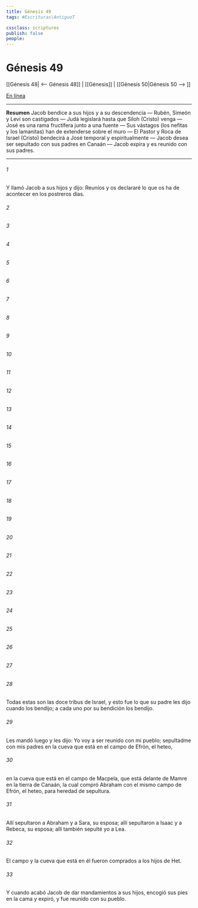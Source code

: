 ```yaml
---
title: Génesis 49
tags: #Escrituras\AntiguoT

cssclass: scriptures
publish: false
people:
---
```


# Génesis 49
[[Génesis 48| <-- Génesis 48]] | [[Génesis]] | [[Génesis 50|Génesis 50 --> ]]

[En línea](https://churchofjesuschrist.org/study/scriptures/ot/gen/49?lang=spa)

---
__Resumen__
Jacob bendice a sus hijos y a su descendencia — Rubén, Simeón y Leví son castigados — Judá legislará hasta que Siloh (Cristo) venga — José es una rama fructífera junto a una fuente — Sus vástagos (los nefitas y los lamanitas) han de extenderse sobre el muro — El Pastor y Roca de Israel (Cristo) bendecirá a José temporal y espiritualmente — Jacob desea ser sepultado con sus padres en Canaán — Jacob expira y es reunido con sus padres.

---
###### 1 
Y llamó Jacob a sus hijos y dijo: Reuníos y os declararé lo que os ha de acontecer en los postreros días.

###### 2 


###### 3 


###### 4 


###### 5 


###### 6 


###### 7 


###### 8 


###### 9 


###### 10 


###### 11 


###### 12 


###### 13 


###### 14 


###### 15 


###### 16 


###### 17 


###### 18 


###### 19 


###### 20 


###### 21 


###### 22 


###### 23 


###### 24 


###### 25 


###### 26 


###### 27 


###### 28 
Todas estas son las doce tribus de Israel, y esto fue lo que su padre les dijo cuando los bendijo; a cada uno por su bendición los bendijo.

###### 29 
Les mandó luego y les dijo: Yo voy a ser reunido con mi pueblo; sepultadme con mis padres en la cueva que está en el campo de Efrón, el heteo,

###### 30 
en la cueva que está en el campo de Macpela, que está delante de Mamre en la tierra de Canaán, la cual compró Abraham con el mismo campo de Efrón, el heteo, para heredad de sepultura.

###### 31 
Allí sepultaron a Abraham y a Sara, su esposa; allí sepultaron a Isaac y a Rebeca, su esposa; allí también sepulté yo a Lea.

###### 32 
El campo y la cueva que está en él fueron comprados a los hijos de Het.

###### 33 
Y cuando acabó Jacob de dar mandamientos a sus hijos, encogió sus pies en la cama y expiró, y fue reunido con su pueblo.

